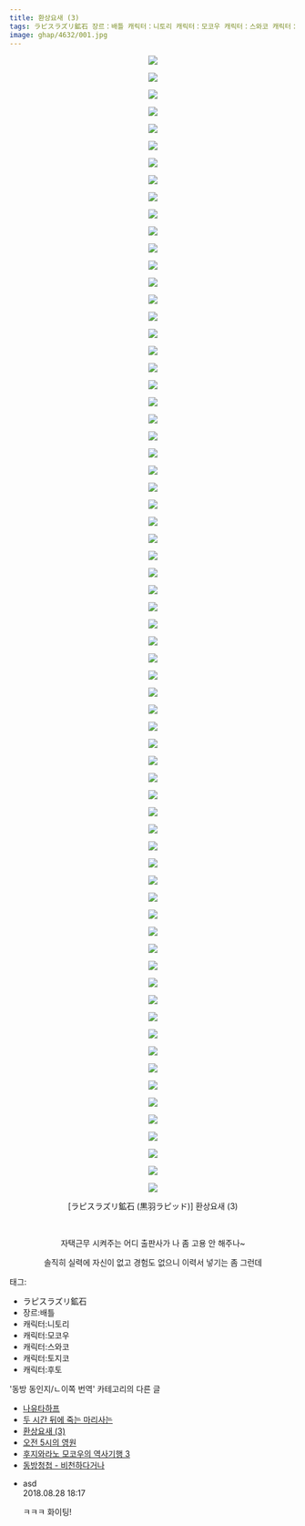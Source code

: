 ```yaml
---
title: 환상요새 (3)
tags: ラピスラズリ鉱石 장르：배틀 캐릭터：니토리 캐릭터：모코우 캐릭터：스와코 캐릭터：토지코 캐릭터：후토 黒羽ラピッド 동방_동인지／ㄴ이쪽_번역
image: ghap/4632/001.jpg
---
```

<div class="article">
<p style="text-align: center; clear: none; float: none;"><img src="{{ site.nasurl }}/ghap/4632/001.jpg"/></p>
<p style="text-align: center; clear: none; float: none;"><img src="{{ site.nasurl }}/ghap/4632/002.jpg"/></p>
<p style="text-align: center; clear: none; float: none;"><img src="{{ site.nasurl }}/ghap/4632/003.jpg"/></p>
<p style="text-align: center; clear: none; float: none;"><img src="{{ site.nasurl }}/ghap/4632/004.jpg"/></p>
<p style="text-align: center; clear: none; float: none;"><img src="{{ site.nasurl }}/ghap/4632/005.jpg"/></p>
<p style="text-align: center; clear: none; float: none;"><img src="{{ site.nasurl }}/ghap/4632/006.jpg"/></p>
<p style="text-align: center; clear: none; float: none;"><img src="{{ site.nasurl }}/ghap/4632/007.jpg"/></p>
<p style="text-align: center; clear: none; float: none;"><img src="{{ site.nasurl }}/ghap/4632/008.jpg"/></p>
<p style="text-align: center; clear: none; float: none;"><img src="{{ site.nasurl }}/ghap/4632/009.jpg"/></p>
<p style="text-align: center; clear: none; float: none;"><img src="{{ site.nasurl }}/ghap/4632/010.jpg"/></p>
<p style="text-align: center; clear: none; float: none;"><img src="{{ site.nasurl }}/ghap/4632/011.jpg"/></p>
<p style="text-align: center; clear: none; float: none;"><img src="{{ site.nasurl }}/ghap/4632/012.jpg"/></p>
<p style="text-align: center; clear: none; float: none;"><img src="{{ site.nasurl }}/ghap/4632/013.jpg"/></p>
<p style="text-align: center; clear: none; float: none;"><img src="{{ site.nasurl }}/ghap/4632/014.jpg"/></p>
<p style="text-align: center; clear: none; float: none;"><img src="{{ site.nasurl }}/ghap/4632/015.jpg"/></p>
<p style="text-align: center; clear: none; float: none;"><img src="{{ site.nasurl }}/ghap/4632/016.jpg"/></p>
<p style="text-align: center; clear: none; float: none;"><img src="{{ site.nasurl }}/ghap/4632/017.jpg"/></p>
<p style="text-align: center; clear: none; float: none;"><img src="{{ site.nasurl }}/ghap/4632/018.jpg"/></p>
<p style="text-align: center; clear: none; float: none;"><img src="{{ site.nasurl }}/ghap/4632/019.jpg"/></p>
<p style="text-align: center; clear: none; float: none;"><img src="{{ site.nasurl }}/ghap/4632/020.jpg"/></p>
<p style="text-align: center; clear: none; float: none;"><img src="{{ site.nasurl }}/ghap/4632/021.jpg"/></p>
<p style="text-align: center; clear: none; float: none;"><img src="{{ site.nasurl }}/ghap/4632/022.jpg"/></p>
<p style="text-align: center; clear: none; float: none;"><img src="{{ site.nasurl }}/ghap/4632/023.jpg"/></p>
<p style="text-align: center; clear: none; float: none;"><img src="{{ site.nasurl }}/ghap/4632/024.jpg"/></p>
<p style="text-align: center; clear: none; float: none;"><img src="{{ site.nasurl }}/ghap/4632/025.jpg"/></p>
<p style="text-align: center; clear: none; float: none;"><img src="{{ site.nasurl }}/ghap/4632/026.jpg"/></p>
<p style="text-align: center; clear: none; float: none;"><img src="{{ site.nasurl }}/ghap/4632/027.jpg"/></p>
<p style="text-align: center; clear: none; float: none;"><img src="{{ site.nasurl }}/ghap/4632/028.jpg"/></p>
<p style="text-align: center; clear: none; float: none;"><img src="{{ site.nasurl }}/ghap/4632/029.jpg"/></p>
<p style="text-align: center; clear: none; float: none;"><img src="{{ site.nasurl }}/ghap/4632/030.jpg"/></p>
<p style="text-align: center; clear: none; float: none;"><img src="{{ site.nasurl }}/ghap/4632/031.jpg"/></p>
<p style="text-align: center; clear: none; float: none;"><img src="{{ site.nasurl }}/ghap/4632/032.jpg"/></p>
<p style="text-align: center; clear: none; float: none;"><img src="{{ site.nasurl }}/ghap/4632/033.jpg"/></p>
<p style="text-align: center; clear: none; float: none;"><img src="{{ site.nasurl }}/ghap/4632/034.jpg"/></p>
<p style="text-align: center; clear: none; float: none;"><img src="{{ site.nasurl }}/ghap/4632/035.jpg"/></p>
<p style="text-align: center; clear: none; float: none;"><img src="{{ site.nasurl }}/ghap/4632/036.jpg"/></p>
<p style="text-align: center; clear: none; float: none;"><img src="{{ site.nasurl }}/ghap/4632/037.jpg"/></p>
<p style="text-align: center; clear: none; float: none;"><img src="{{ site.nasurl }}/ghap/4632/038.jpg"/></p>
<p style="text-align: center; clear: none; float: none;"><img src="{{ site.nasurl }}/ghap/4632/039.jpg"/></p>
<p style="text-align: center; clear: none; float: none;"><img src="{{ site.nasurl }}/ghap/4632/040.jpg"/></p>
<p style="text-align: center; clear: none; float: none;"><img src="{{ site.nasurl }}/ghap/4632/041.jpg"/></p>
<p style="text-align: center; clear: none; float: none;"><img src="{{ site.nasurl }}/ghap/4632/042.jpg"/></p>
<p style="text-align: center; clear: none; float: none;"><img src="{{ site.nasurl }}/ghap/4632/043.jpg"/></p>
<p style="text-align: center; clear: none; float: none;"><img src="{{ site.nasurl }}/ghap/4632/044.jpg"/></p>
<p style="text-align: center; clear: none; float: none;"><img src="{{ site.nasurl }}/ghap/4632/045.jpg"/></p>
<p style="text-align: center; clear: none; float: none;"><img src="{{ site.nasurl }}/ghap/4632/046.jpg"/></p>
<p style="text-align: center; clear: none; float: none;"><img src="{{ site.nasurl }}/ghap/4632/047.jpg"/></p>
<p style="text-align: center; clear: none; float: none;"><img src="{{ site.nasurl }}/ghap/4632/048.jpg"/></p>
<p style="text-align: center; clear: none; float: none;"><img src="{{ site.nasurl }}/ghap/4632/049.jpg"/></p>
<p style="text-align: center; clear: none; float: none;"><img src="{{ site.nasurl }}/ghap/4632/050.jpg"/></p>
<p style="text-align: center; clear: none; float: none;"><img src="{{ site.nasurl }}/ghap/4632/051.jpg"/></p>
<p style="text-align: center; clear: none; float: none;"><img src="{{ site.nasurl }}/ghap/4632/052.jpg"/></p>
<p style="text-align: center; clear: none; float: none;"><img src="{{ site.nasurl }}/ghap/4632/053.jpg"/></p>
<p style="text-align: center; clear: none; float: none;"><img src="{{ site.nasurl }}/ghap/4632/054.jpg"/></p>
<p style="text-align: center; clear: none; float: none;"><img src="{{ site.nasurl }}/ghap/4632/055.jpg"/></p>
<p style="text-align: center; clear: none; float: none;"><img src="{{ site.nasurl }}/ghap/4632/056.jpg"/></p>
<p style="text-align: center; clear: none; float: none;"><img src="{{ site.nasurl }}/ghap/4632/057.jpg"/></p>
<p style="text-align: center; clear: none; float: none;"><img src="{{ site.nasurl }}/ghap/4632/058.jpg"/></p>
<p style="text-align: center; clear: none; float: none;"><img src="{{ site.nasurl }}/ghap/4632/059.jpg"/></p>
<p style="text-align: center; clear: none; float: none;"><img src="{{ site.nasurl }}/ghap/4632/060.jpg"/></p>
<p style="text-align: center; clear: none; float: none;"><img src="{{ site.nasurl }}/ghap/4632/061.jpg"/></p>
<p style="text-align: center; clear: none; float: none;"><img src="{{ site.nasurl }}/ghap/4632/062.jpg"/></p>
<p style="text-align: center; clear: none; float: none;"><img src="{{ site.nasurl }}/ghap/4632/063.jpg"/></p>
<p style="text-align: center; clear: none; float: none;"><img src="{{ site.nasurl }}/ghap/4632/064.jpg"/></p>
<p style="text-align: center; clear: none; float: none;"><img src="{{ site.nasurl }}/ghap/4632/065.jpg"/></p>
<p style="text-align: center; clear: none; float: none;"><img src="{{ site.nasurl }}/ghap/4632/066.jpg"/></p>
<p style="text-align: center; clear: none; float: none;"><img src="{{ site.nasurl }}/ghap/4632/067.jpg"/></p>
<p style="text-align: center; clear: none; float: none;">[ラピスラズリ鉱石 (黒羽ラピッド)] 환상요새 (3)</p>
<p style="text-align: center; clear: none; float: none;"><br/></p>
<p style="text-align: center; clear: none; float: none;">자택근무 시켜주는 어디 출판사가 나 좀 고용 안 해주나~</p>
<p style="text-align: center; clear: none; float: none;">솔직히 실력에 자신이 없고 경험도 없으니 이력서 넣기는 좀 그런데</p>
</div><div class="tagTrail">
<p>태그: </p>
<ul>
<li>ラピスラズリ鉱石</li>
<li>장르:배틀</li>
<li>캐릭터:니토리</li>
<li>캐릭터:모코우</li>
<li>캐릭터:스와코</li>
<li>캐릭터:토지코</li>
<li>캐릭터:후토</li>
</ul>
</div><div class="another">
<p>'동방 동인지/ㄴ이쪽 번역' 카테고리의 다른 글</p>
<ul>
<li><a href="/2018-09-01-ghap_4646">나유타하프</a></li>
<li><a href="/2018-08-30-ghap_4639">두 시간 뒤에 죽는 마리사는</a></li>
<li><a href="/2018-08-29-ghap_4632">환상요새 (3)</a></li>
<li><a href="/2018-08-26-ghap_4610">오전 5시의 영원</a></li>
<li><a href="/2018-08-23-ghap_4607">후지와라노 모코우의 역사기행 3</a></li>
<li><a href="/2018-08-16-ghap_4601">동방청첩 - 비천하다거나</a></li>
</ul>
</div><div class="cb_module cb_fluid">
<div class="cb_wrt cb_profile">
<div class="comment">
<ul>
<li class="cb_thumb_off" id="comment15320084">
<div class="cb_comment_area">
<div class="cb_info_area">
<div class="cb_section">
<span class="cb_nick_name">asd</span>
</div>
<div class="cb_section">
<span class="cb_date">2018.08.28 18:17 </span>
</div>
</div>
<div class="cb_dsc_comment">
<p class="cb_dsc">
											ㅋㅋㅋ 화이팅!
										</p>
</div>
</div></li>
</ul>
</div>
</div><!-- commentList close -->
</div>